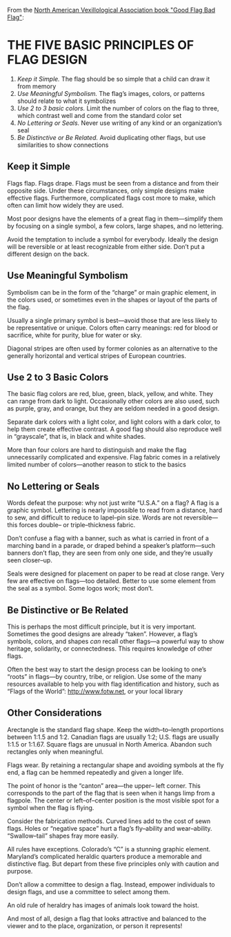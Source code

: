 



From the [North American Vexillological Association book "Good Flag Bad Flag"](http://www.ausflag.com.au/assets/images/Good-Flag-Bad-Flag.pdf):

THE FIVE BASIC PRINCIPLES OF FLAG DESIGN
========================================

1. *Keep it Simple.*  The flag should be so simple that a child can draw it from memory
2. *Use Meaningful Symbolism.* The flag’s images, colors, or patterns should relate to what it symbolizes 
3. *Use 2 to 3 basic colors.* Limit the number of colors on the flag to three, which contrast well and come from the standard color set 
4. *No Lettering or Seals.* Never use writing of any kind or an organization’s seal
5. *Be Distinctive or Be Related.* Avoid duplicating other flags, but use similarities to show connections




Keep it Simple
--------------

Flags flap. Flags drape. Flags must be seen from a
distance and from their opposite side. Under these
circumstances, only simple designs make effective
flags. Furthermore, complicated flags cost more to make,
which often can limit how widely they are used.

Most poor designs have the elements of a great
flag in them—simplify them by focusing on a single
symbol, a few colors, large shapes, and no lettering.

Avoid the temptation to include a symbol for everybody.
Ideally the design will be reversible or at least
recognizable from either side. Don’t put a different
design on the back. 


Use Meaningful Symbolism
------------------------

Symbolism can be in the form of the “charge”
or main graphic element, in the colors used, or
sometimes even in the shapes or layout of the
parts of the flag.

Usually a single primary symbol is best—avoid
those that are less likely to be representative or unique.
Colors often carry meanings: red for blood or sacrifice,
white for purity, blue for water or sky.


Diagonal stripes are often used by former colonies
as an alternative to the generally horizontal and vertical
stripes of European countries.



Use 2 to 3 Basic Colors
-----------------------

The basic flag colors are red, blue, green, black,
yellow, and white. They can range from dark to
light. Occasionally other colors are also used, such
as purple, gray, and orange, but they are seldom needed
in a good design.

Separate dark colors with a light color, and light
colors with a dark color, to help them create effective
contrast. A good flag should also reproduce well in
“grayscale”, that is, in black and white shades.

More than four colors are hard to distinguish and
make the flag unnecessarily complicated and expensive.
Flag fabric comes in a relatively limited number of
colors—another reason to stick to the basics


No Lettering or Seals
---------------------

Words defeat the purpose: why not just write
“U.S.A.” on a flag? A flag is a graphic symbol.
Lettering is nearly impossible to read from a
distance, hard to sew, and difficult to reduce to lapel–pin
size. Words are not reversible—this forces double– or
triple–thickness fabric.

Don’t confuse a flag with a banner, such as what is
carried in front of a marching band in a parade, or draped
behind a speaker’s platform—such banners don’t flap,
they are seen from only one side, and they’re usually
seen closer–up.

Seals were designed for placement on paper to be
read at close range. Very few are effective on flags—too
detailed. Better to use some element from the seal as a
symbol. Some logos work; most don’t.



Be Distinctive or Be Related
----------------------------

This is perhaps the most difficult principle, but it
is very important. Sometimes the good designs
are already “taken”. However, a flag’s symbols,
colors, and shapes *can* recall other flags—a powerful
way to show heritage, solidarity, or connectedness. This
requires knowledge of other flags.

Often the best way to start the design process
can be looking to one’s “roots” in flags­—by country, tribe,
or religion. Use some of the many resources available
to help you with flag identification and history, such as
“Flags of the World”: http://www.fotw.net, or your local
library


Other Considerations
--------------------

Arectangle is the standard flag shape. Keep the
width–to–length proportions between 1:1.5 and 1:2.
Canadian flags are usually 1:2; U.S. flags are usually
1:1.5 or 1:1.67. Square flags are unusual in North America.
Abandon such rectangles only when meaningful.

Flags wear. By retaining a rectangular shape and
avoiding symbols at the fly end, a flag can be hemmed
repeatedly and given a longer life.

The point of honor is the “canton” area—the upper–
left corner. This corresponds to the part of the flag that is
seen when it hangs limp from a flagpole. The center or
left–of–center position is the most visible spot for a
symbol when the flag is flying.

Consider the fabrication methods. Curved lines add
to the cost of sewn flags. Holes or “negative space” hurt
a flag’s fly–ability and wear–ability. “Swallow–tail” shapes
fray more easily.

All rules have exceptions. Colorado’s “C” is a
stunning graphic element. Maryland’s complicated
heraldic quarters produce a memorable and distinctive
flag. But depart from these five principles only with
caution and purpose.

Don’t allow a committee to design a flag. Instead,
empower individuals to design flags, and use a committee
to select among them.

An old rule of heraldry has images of animals look
toward the hoist.

And most of all, design a flag that looks
attractive and balanced to the viewer and to the place,
organization, or person it represents!
